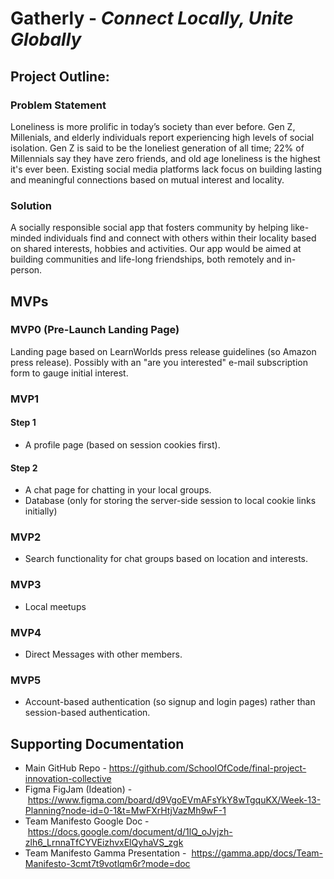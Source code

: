 # Gatherly - *Connect Locally, Unite Globally*

## Project Outline:

### Problem Statement

Loneliness is more prolific in today’s society than ever before. Gen Z, Millenials, and elderly individuals report experiencing high levels of social isolation. Gen Z is said to be the loneliest generation of all time; 22% of Millennials say they have zero friends, and old age loneliness is the highest it's ever been. Existing social media platforms lack focus on building lasting and meaningful connections based on mutual interest and locality.

### Solution

A socially responsible social app that fosters community by helping like-minded individuals find and connect with others within their locality based on shared interests, hobbies and activities. Our app would be aimed at building communities and life-long friendships, both remotely and in-person.   

## MVPs

### MVP0 (Pre-Launch Landing Page)

Landing page based on LearnWorlds press release guidelines (so Amazon press release). Possibly with an "are you interested" e-mail subscription form to gauge initial interest.

### MVP1
#### Step 1
 
- A profile page (based on session cookies first). 

#### Step 2

- A chat page for chatting in your local groups. 
- Database (only for storing the server-side session to local cookie links initially)

### MVP2

- Search functionality for chat groups based on location and interests.

### MVP3

- Local meetups 

### MVP4

- Direct Messages with other members.

### MVP5

- Account-based authentication (so signup and login pages) rather than session-based authentication.


## Supporting Documentation

- Main GitHub Repo - https://github.com/SchoolOfCode/final-project-innovation-collective
- Figma FigJam (Ideation) - https://www.figma.com/board/d9VgoEVmAFsYkY8wTgquKX/Week-13-Planning?node-id=0-1&t=MwFXrHtjVazMh9wF-1
- Team Manifesto Google Doc - https://docs.google.com/document/d/1lQ_oJvjzh-zlh6_LrnnaTfCYVEizhvxElQyhaVS_zgk
- Team Manifesto Gamma Presentation -  https://gamma.app/docs/Team-Manifesto-3cmt7t9votlqm6r?mode=doc
